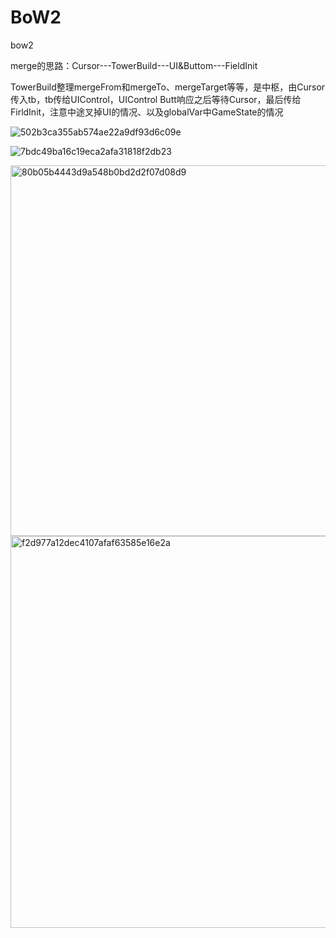 # BoW2
bow2

merge的思路：Cursor---TowerBuild---UI&Buttom---FieldInit

TowerBuild整理mergeFrom和mergeTo、mergeTarget等等，是中枢，由Cursor传入tb，tb传给UIControl，UIControl Butt响应之后等待Cursor，最后传给FirldInit，注意中途叉掉UI的情况、以及globalVar中GameState的情况

![502b3ca355ab574ae22a9df93d6c09e](https://github.com/Lylilaaaa/BoW2/assets/93197170/a942b06d-76c2-47f6-a851-44b57836bb91)


![7bdc49ba16c19eca2afa31818f2db23](https://github.com/Lylilaaaa/BoW2/assets/93197170/e768251d-d75e-4e93-a712-e8b0d80d21c9)


<img width="593" alt="80b05b4443d9a548b0bd2d2f07d08d9" src="https://github.com/Lylilaaaa/BoW2/assets/93197170/c298471c-c301-4edf-971e-66aa336218b5">


<img width="627" alt="f2d977a12dec4107afaf63585e16e2a" src="https://github.com/Lylilaaaa/BoW2/assets/93197170/a7793763-33e5-4baa-91ac-305d9f08e875">
